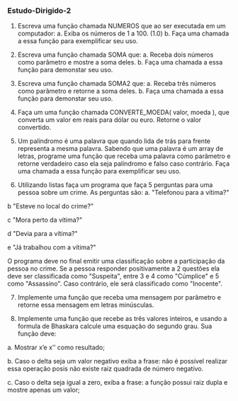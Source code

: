 ### Estudo-Dirigido-2

1. Escreva uma função chamada NUMEROS que ao ser executada em um computador:
a. Exiba os números de 1 a 100. (1.0)
b. Faça uma chamada a essa função para exemplificar seu uso. 

2. Escreva uma função chamada SOMA que:
a. Receba dois números como parâmetro e mostre a soma deles.
b. Faça uma chamada a essa função para demonstar seu uso.

3. Escreva uma função chamada SOMA2 que:
a. Receba três números como parâmetro e retorne a soma deles.
b. Faça uma chamada a essa função para demonstar seu uso.

4. Faça um uma função chamada CONVERTE_MOEDA( valor, moeda ), que converta um valor
em reais para dólar ou euro. Retorne o valor convertido.

5. Um palíndromo é uma palavra que quando lida de trás para frente representa a mesma palavra.
Sabendo que uma palavra é um array de letras, programe uma função que receba uma
palavra como parâmetro e retorne verdadeiro caso ela seja palíndromo e falso caso contrário.
Faça uma chamada a essa função para exemplificar seu uso.

6. Utilizando listas faça um programa que faça 5 perguntas para uma pessoa sobre um
crime. As perguntas são:
a. "Telefonou para a vítima?"

b "Esteve no local do crime?"

c "Mora perto da vítima?"

d "Devia para a vítima?"

e "Já trabalhou com a vítima?"

O programa deve no final emitir uma classificação sobre a participação da pessoa no
crime. Se a pessoa responder positivamente a 2 questões ela deve ser classificada
como "Suspeita", entre 3 e 4 como "Cúmplice" e 5 como "Assassino". Caso contrário, ele será
classificado como "Inocente".

7. Implemente uma função que receba uma mensagem por parâmetro e retorne essa mensagem em
letras minúsculas.

8. Implemente uma função que recebe as três valores inteiros, e usando a formula de Bhaskara
calcule uma esquação do segundo grau. Sua função deve:

a. Mostrar x’e x’’ como resultado;

b. Caso o delta seja um valor negativo exiba a frase: não é possível realizar essa operação
posis não existe raiz quadrada de número negativo.

c. Caso o delta seja igual a zero, exiba a frase: a função possui raiz dupla e mostre apenas
um valor;
